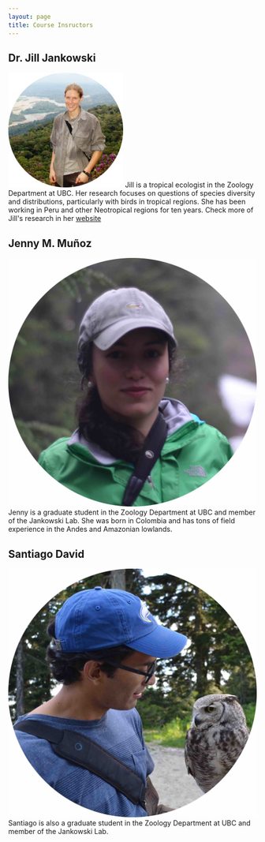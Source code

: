 ```yaml
---
layout: page
title: Course Insructors
---
```


## Dr. Jill Jankowski
![](https://github.com/BIOL409/BIOL409.github.io/blob/master/img/Jill.jpg) Jill  is a tropical ecologist in the Zoology Department at UBC. Her research focuses on questions of species diversity and distributions, particularly with birds in tropical regions. She has been working in Peru and other Neotropical regions for ten years. Check more of Jill's research in her [website](http://www.zoology.ubc.ca/~jankowsk/)


## Jenny M. Muñoz
![](https://github.com/BIOL409/BIOL409.github.io/blob/master/img/Jen.jpg) Jenny is a graduate student in the Zoology Department at UBC and member of the Jankowski Lab. She was born in Colombia and has tons of field experience in the Andes and Amazonian lowlands.

## Santiago David
![](https://github.com/BIOL409/BIOL409.github.io/blob/master/img/Santi.jpg) Santiago is also a graduate student in the Zoology Department at UBC and member of the Jankowski Lab. 

